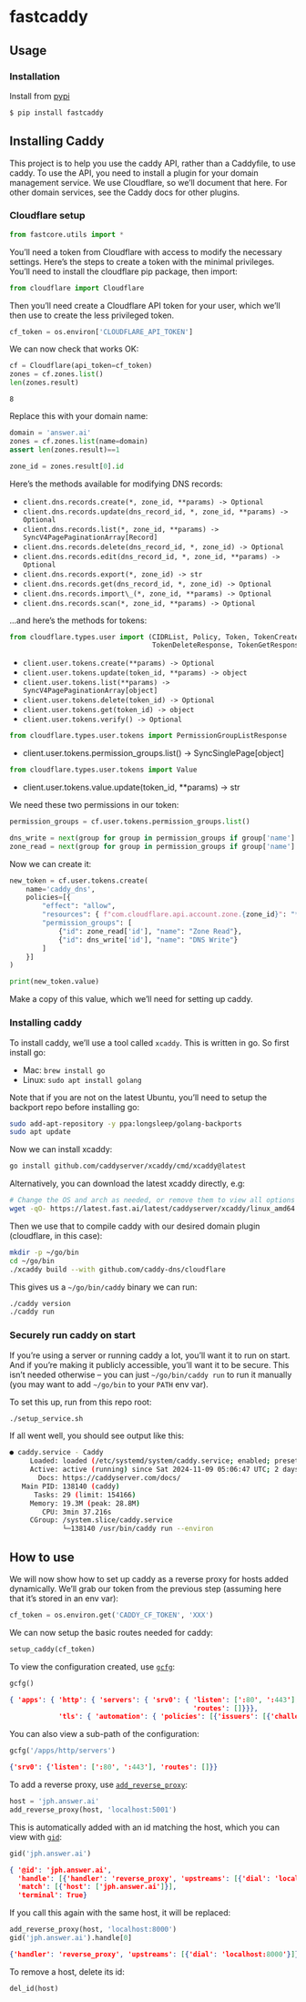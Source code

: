 # fastcaddy


<!-- WARNING: THIS FILE WAS AUTOGENERATED! DO NOT EDIT! -->

## Usage

### Installation

Install from [pypi](https://pypi.org/project/fastcaddy/)

``` sh
$ pip install fastcaddy
```

## Installing Caddy

This project is to help you use the caddy API, rather than a Caddyfile,
to use caddy. To use the API, you need to install a plugin for your
domain management service. We use Cloudflare, so we’ll document that
here. For other domain services, see the Caddy docs for other plugins.

### Cloudflare setup

``` python
from fastcore.utils import *
```

You’ll need a token from Cloudflare with access to modify the necessary
settings. Here’s the steps to create a token with the minimal
privileges. You’ll need to install the cloudflare pip package, then
import:

``` python
from cloudflare import Cloudflare
```

Then you’ll need create a Cloudflare API token for your user, which
we’ll then use to create the less privileged token.

``` python
cf_token = os.environ['CLOUDFLARE_API_TOKEN']
```

We can now check that works OK:

``` python
cf = Cloudflare(api_token=cf_token)
zones = cf.zones.list()
len(zones.result)
```

    8

Replace this with your domain name:

``` python
domain = 'answer.ai'
zones = cf.zones.list(name=domain)
assert len(zones.result)==1
```

``` python
zone_id = zones.result[0].id
```

Here’s the methods available for modifying DNS records:

- `client.dns.records.create(*, zone_id, **params) -> Optional`
- `client.dns.records.update(dns_record_id, *, zone_id, **params) -> Optional`
- `client.dns.records.list(*, zone_id, **params) -> SyncV4PagePaginationArray[Record]`
- `client.dns.records.delete(dns_record_id, *, zone_id) -> Optional`
- `client.dns.records.edit(dns_record_id, *, zone_id, **params) -> Optional`
- `client.dns.records.export(*, zone_id) -> str`
- `client.dns.records.get(dns_record_id, *, zone_id) -> Optional`
- `client.dns.records.import\_(*, zone_id, **params) -> Optional`
- `client.dns.records.scan(*, zone_id, **params) -> Optional`

…and here’s the methods for tokens:

``` python
from cloudflare.types.user import (CIDRList, Policy, Token, TokenCreateResponse, TokenUpdateResponse, TokenListResponse,
                                   TokenDeleteResponse, TokenGetResponse, TokenVerifyResponse)
```

- `client.user.tokens.create(**params) -> Optional`
- `client.user.tokens.update(token_id, **params) -> object`
- `client.user.tokens.list(**params) -> SyncV4PagePaginationArray[object]`
- `client.user.tokens.delete(token_id) -> Optional`
- `client.user.tokens.get(token_id) -> object`
- `client.user.tokens.verify() -> Optional`

``` python
from cloudflare.types.user.tokens import PermissionGroupListResponse
```

- client.user.tokens.permission_groups.list() -\>
  SyncSinglePage\[object\]

``` python
from cloudflare.types.user.tokens import Value
```

- client.user.tokens.value.update(token_id, \*\*params) -\> str

We need these two permissions in our token:

``` python
permission_groups = cf.user.tokens.permission_groups.list()

dns_write = next(group for group in permission_groups if group['name'] == 'DNS Write')
zone_read = next(group for group in permission_groups if group['name'] == 'Zone Read')
```

Now we can create it:

``` python
new_token = cf.user.tokens.create(
    name='caddy_dns',
    policies=[{
        "effect": "allow",
        "resources": { f"com.cloudflare.api.account.zone.{zone_id}": "*" },
        "permission_groups": [
            {"id": zone_read['id'], "name": "Zone Read"},
            {"id": dns_write['id'], "name": "DNS Write"}
        ]
    }]
)

print(new_token.value)
```

Make a copy of this value, which we’ll need for setting up caddy.

### Installing caddy

To install caddy, we’ll use a tool called `xcaddy`. This is written in
go. So first install go:

- Mac: `brew install go`
- Linux: `sudo apt install golang`

Note that if you are not on the latest Ubuntu, you’ll need to setup the
backport repo before installing go:

``` sh
sudo add-apt-repository -y ppa:longsleep/golang-backports
sudo apt update
```

Now we can install xcaddy:

``` sh
go install github.com/caddyserver/xcaddy/cmd/xcaddy@latest
```

Alternatively, you can download the latest xcaddy directly, e.g:

``` sh
# Change the OS and arch as needed, or remove them to view all options
wget -qO- https://latest.fast.ai/latest/caddyserver/xcaddy/linux_amd64.tar.gz
```

Then we use that to compile caddy with our desired domain plugin
(cloudflare, in this case):

``` sh
mkdir -p ~/go/bin
cd ~/go/bin
./xcaddy build --with github.com/caddy-dns/cloudflare
```

This gives us a `~/go/bin/caddy` binary we can run:

``` sh
./caddy version
./caddy run
```

### Securely run caddy on start

If you’re using a server or running caddy a lot, you’ll want it to run
on start. And if you’re making it publicly accessible, you’ll want it to
be secure. This isn’t needed otherwise – you can just
`~/go/bin/caddy run` to run it manually (you may want to add `~/go/bin`
to your `PATH` env var).

To set this up, run from this repo root:

``` sh
./setup_service.sh
```

If all went well, you should see output like this:

``` sh
● caddy.service - Caddy
     Loaded: loaded (/etc/systemd/system/caddy.service; enabled; preset: enabled)
     Active: active (running) since Sat 2024-11-09 05:06:47 UTC; 2 days ago
       Docs: https://caddyserver.com/docs/
   Main PID: 138140 (caddy)
      Tasks: 29 (limit: 154166)
     Memory: 19.3M (peak: 28.8M)
        CPU: 3min 37.216s
     CGroup: /system.slice/caddy.service
             └─138140 /usr/bin/caddy run --environ
```

## How to use

We will now show how to set up caddy as a reverse proxy for hosts added
dynamically. We’ll grab our token from the previous step (assuming here
that it’s stored in an env var):

``` python
cf_token = os.environ.get('CADDY_CF_TOKEN', 'XXX')
```

We can now setup the basic routes needed for caddy:

``` python
setup_caddy(cf_token)
```

To view the configuration created, use
[`gcfg`](https://AnswerDotAI.github.io/fastcaddy/core.html#gcfg):

``` python
gcfg()
```

``` json
{ 'apps': { 'http': { 'servers': { 'srv0': { 'listen': [':80', ':443'],
                                             'routes': []}}},
            'tls': { 'automation': { 'policies': [{'issuers': [{'challenges': {'dns': {'provider': {'api_token': 'XXX', 'name': 'cloudflare'}}}, 'module': 'acme'}]}]}}}}
```

You can also view a sub-path of the configuration:

``` python
gcfg('/apps/http/servers')
```

``` json
{'srv0': {'listen': [':80', ':443'], 'routes': []}}
```

To add a reverse proxy, use
[`add_reverse_proxy`](https://AnswerDotAI.github.io/fastcaddy/core.html#add_reverse_proxy):

``` python
host = 'jph.answer.ai'
add_reverse_proxy(host, 'localhost:5001')
```

This is automatically added with an id matching the host, which you can
view with
[`gid`](https://AnswerDotAI.github.io/fastcaddy/core.html#gid):

``` python
gid('jph.answer.ai')
```

``` json
{ '@id': 'jph.answer.ai',
  'handle': [{'handler': 'reverse_proxy', 'upstreams': [{'dial': 'localhost:5001'}]}],
  'match': [{'host': ['jph.answer.ai']}],
  'terminal': True}
```

If you call this again with the same host, it will be replaced:

``` python
add_reverse_proxy(host, 'localhost:8000')
gid('jph.answer.ai').handle[0]
```

``` json
{'handler': 'reverse_proxy', 'upstreams': [{'dial': 'localhost:8000'}]}
```

To remove a host, delete its id:

``` python
del_id(host)
```
